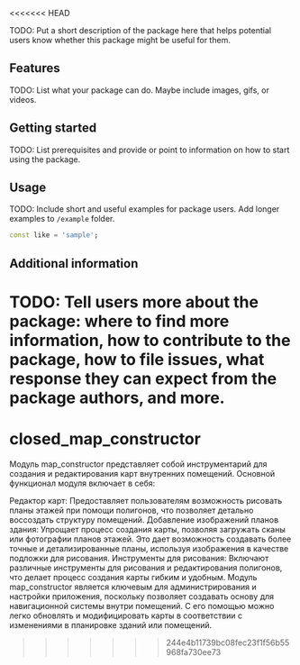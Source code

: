 <<<<<<< HEAD
<!--
This README describes the package. If you publish this package to pub.dev,
this README's contents appear on the landing page for your package.

For information about how to write a good package README, see the guide for
[writing package pages](https://dart.dev/guides/libraries/writing-package-pages).

For general information about developing packages, see the Dart guide for
[creating packages](https://dart.dev/guides/libraries/create-library-packages)
and the Flutter guide for
[developing packages and plugins](https://flutter.dev/developing-packages).
-->

TODO: Put a short description of the package here that helps potential users
know whether this package might be useful for them.

## Features

TODO: List what your package can do. Maybe include images, gifs, or videos.

## Getting started

TODO: List prerequisites and provide or point to information on how to
start using the package.

## Usage

TODO: Include short and useful examples for package users. Add longer examples
to `/example` folder.

```dart
const like = 'sample';
```

## Additional information

TODO: Tell users more about the package: where to find more information, how to
contribute to the package, how to file issues, what response they can expect
from the package authors, and more.
=======
# closed_map_constructor

Модуль map_constructor представляет собой инструментарий для создания и редактирования карт внутренних помещений.
Основной функционал модуля включает в себя:

Редактор карт: Предоставляет пользователям возможность рисовать планы этажей при помощи полигонов,
что позволяет детально воссоздать структуру помещений.
Добавление изображений планов здания: Упрощает процесс создания карты, позволяя загружать сканы
или фотографии планов этажей. Это дает возможность создавать более точные и детализированные планы, используя изображения в качестве подложки для рисования.
Инструменты для рисования: Включают различные инструменты для рисования и редактирования
полигонов, что делает процесс создания карты гибким и удобным.
Модуль map_constructor является ключевым для администрирования и настройки приложения, поскольку позволяет
создавать основу для навигационной системы внутри помещений.
С его помощью можно легко обновлять и модифицировать карты в соответствии с изменениями в планировке зданий или помещений.
>>>>>>> 244e4b11739bc08fec23f1f56b55968fa730ee73
